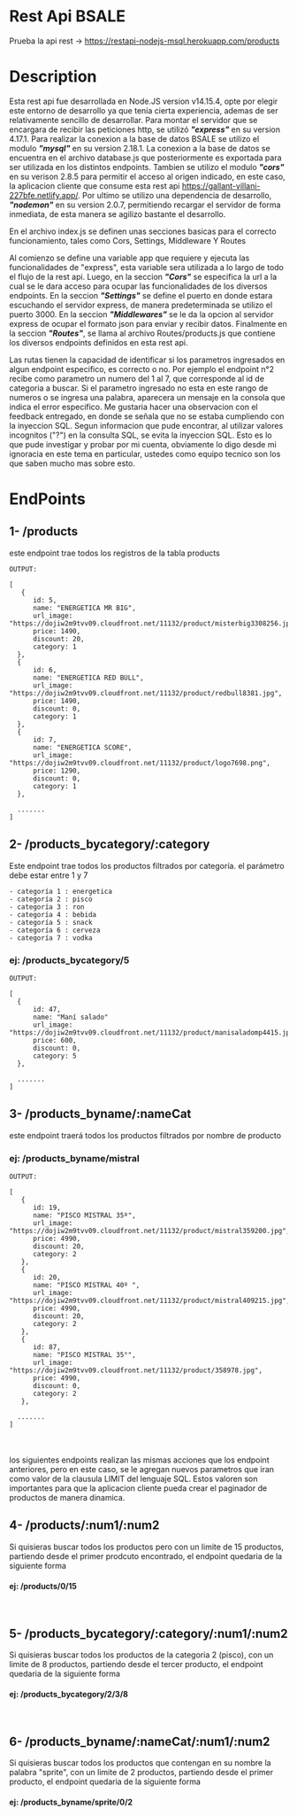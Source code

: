 # Rest Api BSALE
Prueba la api rest -> https://restapi-nodejs-msql.herokuapp.com/products

# Description

Esta rest api fue desarrollada en Node.JS version v14.15.4, opte por elegir este entorno de desarrollo ya que tenia cierta experiencia, ademas de ser relativamente sencillo de desarrollar. Para montar el servidor que se encargara de recibir las peticiones http, se utilizó ***"express"*** en su version 4.17.1. Para realizar la conexion a la base de datos
BSALE se utilizo el modulo ***"mysql"*** en su version 2.18.1. La conexion a la base de datos se encuentra en el archivo database.js que posteriormente es exportada para ser utilizada 
en los distintos endpoints. Tambien se utilizo el modulo ***"cors"*** en su verison 2.8.5 para permitir el acceso al origen indicado, en este caso, la aplicacion cliente que consume esta rest api https://gallant-villani-227bfe.netlify.app/. Por ultimo se utilizo una dependencia de desarrollo, ***"nodemon"*** en su version 2.0.7, permitiendo recargar el servidor de forma inmediata, de esta manera se agilizo bastante el desarrollo.

En el archivo index.js se definen unas secciones basicas para el correcto funcionamiento, tales como Cors, Settings, Middleware Y Routes

Al comienzo se define una variable app que requiere y ejecuta las funcionalidades de "express", esta variable sera utilizada a lo largo de todo el flujo de la rest api.
Luego, en la seccion ***"Cors"*** se especifica la url a la cual se le dara acceso para ocupar las funcionalidades de los diversos endpoints. En la seccion ***"Settings"*** se define el puerto en donde estara escuchando el servidor express, de manera predeterminada se utilizo el puerto 3000. En la seccion ***"Middlewares"*** se le da la opcion al servidor express de ocupar el formato json para enviar y recibir datos. Finalmente en la seccion ***"Routes"***, se llama al archivo Routes/products.js que contiene los diversos endpoints definidos en esta rest api.

Las rutas tienen la capacidad de identificar si los parametros ingresados en algun endpoint especifico, es correcto o no. Por ejemplo el endpoint n°2 recibe como parametro un numero del 1 al 7, que corresponde al id de categoria a buscar. Si el parametro ingresado no esta en este rango de numeros o se ingresa una palabra, aparecera un mensaje en la consola que indica el error especifico. Me gustaria hacer una observacion con el feedback entregado, en donde se señala que no se estaba cumpliendo con la inyeccion SQL. Segun informacion que pude encontrar, al utilizar valores incognitos ("?") en la consulta SQL, se evita la inyeccion SQL. Esto es lo que pude investigar y probar por mi cuenta, obviamente lo digo desde mi ignoracia en este tema en particular, ustedes como equipo tecnico son los que saben mucho mas sobre esto.

# EndPoints

## 1- /products <br/>
este endpoint trae todos los registros de la tabla products

```
OUTPUT:

[
   {
      id: 5,
      name: "ENERGETICA MR BIG",
      url_image: "https://dojiw2m9tvv09.cloudfront.net/11132/product/misterbig3308256.jpg",
      price: 1490,
      discount: 20,
      category: 1
  },
  {
      id: 6,
      name: "ENERGETICA RED BULL",
      url_image: "https://dojiw2m9tvv09.cloudfront.net/11132/product/redbull8381.jpg",
      price: 1490,
      discount: 0,
      category: 1
  },
  {
      id: 7,
      name: "ENERGETICA SCORE",
      url_image: "https://dojiw2m9tvv09.cloudfront.net/11132/product/logo7698.png",
      price: 1290,
      discount: 0,
      category: 1
  },
  
  ....... 
]
```

## 2- /products_bycategory/:category <br/>
Este endpoint trae todos los productos filtrados por categoría. el parámetro debe estar entre 1 y 7 <br/>

```
- categoría 1 : energetica 
- categoría 2 : pisco 
- categoría 3 : ron 
- categoría 4 : bebida  
- categoría 5 : snack 
- categoría 6 : cerveza 
- categoría 7 : vodka 
```


### ej: /products_bycategory/5 <br/>
```
OUTPUT:

[
  {
      id: 47,
      name: "Maní salado"
      url_image: "https://dojiw2m9tvv09.cloudfront.net/11132/product/manisaladomp4415.jpg",
      price: 600,
      discount: 0,
      category: 5
  }, 
  
  ....... 
]
```


## 3- /products_byname/:nameCat 
este endpoint traerá todos los productos filtrados por nombre de producto

### ej: /products_byname/mistral <br/>
```
OUTPUT:

[
   {
      id: 19,
      name: "PISCO MISTRAL 35º",
      url_image: "https://dojiw2m9tvv09.cloudfront.net/11132/product/mistral359200.jpg",
      price: 4990,
      discount: 20,
      category: 2
   },
   {
      id: 20,
      name: "PISCO MISTRAL 40º ",
      url_image: "https://dojiw2m9tvv09.cloudfront.net/11132/product/mistral409215.jpg",
      price: 4990,
      discount: 20,
      category: 2
   },
   {
      id: 87,
      name: "PISCO MISTRAL 35°",
      url_image: "https://dojiw2m9tvv09.cloudfront.net/11132/product/358978.jpg",
      price: 4990,
      discount: 0,
      category: 2
   },
  
  ....... 
]
```

<br/>
<br/>
los siguientes endpoints realizan las mismas acciones que los endpoint anteriores, pero en este caso, se le agregan nuevos parametros que iran como valor de la clausula LIMIT del lenguaje SQL. Estos valoren son importantes para que la aplicacion cliente pueda crear el paginador de productos de manera dinamica. <br/>

## 4- /products/:num1/:num2 
Si quisieras buscar todos los productos pero con un limite de 15 productos, partiendo desde el primer prodcuto encontrado, el endpoint quedaria de la siguiente forma
#### ej: /products/0/15 

<br/>

## 5- /products_bycategory/:category/:num1/:num2
Si quisieras buscar todos los productos de la categoria 2 (pisco), con un limite de 8 productos, partiendo desde el tercer producto, el endpoint quedaria de la siguiente forma
#### ej: /products_bycategory/2/3/8

<br/>

## 6- /products_byname/:nameCat/:num1/:num2 
Si quisieras buscar todos los productos que contengan en su nombre la palabra "sprite", con un limite de 2 productos, partiendo desde el primer producto, el endpoint quedaria de la siguiente forma
#### ej: /products_byname/sprite/0/2

<br/>







    

    

